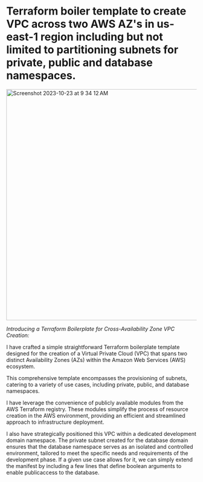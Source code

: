 
# Terraform boiler template to create VPC across two AWS AZ's in us-east-1 region including but not limited to partitioning subnets for private, public and database namespaces.
<img width="610" alt="Screenshot 2023-10-23 at 9 34 12 AM" src="https://github.com/lagumen/terraform-vpc-jenkins/assets/14792464/45f3acd2-81ca-44e0-8d46-477babc0a548">


_Introducing a Terraform Boilerplate for Cross-Availability Zone VPC Creation:_

I have crafted a simple straightforward Terraform boilerplate template designed for the creation of a Virtual Private Cloud (VPC) that spans two distinct Availability Zones (AZs) within the Amazon Web Services (AWS) ecosystem.

This comprehensive template encompasses the provisioning of subnets, catering to a variety of use cases, including private, public, and database namespaces.

I have leverage the convenience of publicly available modules from the AWS Terraform registry. These modules simplify the process of resource creation in the AWS environment, providing an efficient and streamlined approach to infrastructure deployment.

I also have  strategically positioned this VPC within a dedicated development domain namespace. The private subnet created for the database domain ensures that the database namespace serves as an isolated and controlled environment, tailored to meet the specific needs and requirements of the development phase. If a given use case allows for it, we can simply extend the manifest by including a few lines that define boolean arguments to enable publicaccess to the database. 

